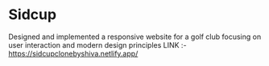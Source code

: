 # Sidcup
Designed and implemented a responsive website for a golf club focusing on user interaction and modern
design principles
LINK :- https://sidcupclonebyshiva.netlify.app/











